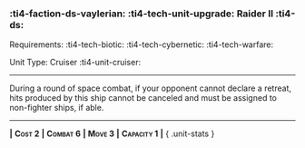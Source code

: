 ### :ti4-faction-ds-vaylerian: :ti4-tech-unit-upgrade: **Raider II** :ti4-ds:

Requirements: :ti4-tech-biotic: :ti4-tech-cybernetic: :ti4-tech-warfare:

Unit Type: Cruiser :ti4-unit-cruiser:

---

During a round of space combat, if your opponent cannot declare a retreat, hits produced by this ship cannot be canceled and must be assigned to non-fighter ships, if able.

---

__|__ <span style="font-variant:small-caps;white-space: nowrap;">**Cost 2**</span> __|__ <span style="font-variant:small-caps;white-space: nowrap;">**Combat 6**</span> __|__ <span style="font-variant:small-caps;white-space: nowrap;">**Move 3**</span> __|__ <span style="font-variant:small-caps;white-space: nowrap;">**Capacity 1**</span> __|__
{ .unit-stats }
